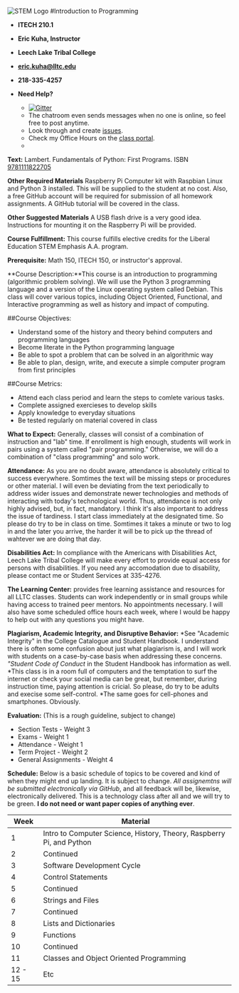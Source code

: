 ![STEM Logo](http://i.imgur.com/0SmUgXq.jpg)
#Introduction to Programming
* **ITECH 210.1**
* **Eric Kuha, Instructor**
* **Leech Lake Tribal College**
* **[eric.kuha@lltc.edu](mailto:eric.kuha@lltc.edu)**
* **218-335-4257**

* **Need Help?**
  * [![Gitter](https://img.shields.io/gitter/room/nwjs/nw.js.svg)](https://gitter.im/LLTC-ITECH-210-S2016?utm_source=share-link&utm_medium=link&utm_campaign=share-link)
   * The chatroom even sends messages when no one is online, so feel free to post anytime.
  * Look through and create [issues](https://github.com/LLTC-ITECH-210-S2016/Syllabus/issues).
  * Check my Office Hours on the [class portal](http://my.lltc.edu/ICS/Academics/ITECH/ITECH210/2015_SP-ITECH210-1/).
  * 

**Text:** Lambert. Fundamentals of Python: First Programs. ISBN [9781111822705](https://www.google.com/search?q=9781111822705&oq=9781111822705&aqs=chrome..69i57j69i60l3.175j0j7&sourceid=chrome&es_sm=122&ie=UTF-8)

**Other Required Materials** Raspberry Pi Computer kit with Raspbian Linux and Python 3 installed.  This will be supplied to the student at no cost. Also, a free GitHub account will be required for submission of all homework assignments.  A GitHub tutorial will be covered in the class.

**Other Suggested Materials** A USB flash drive is a very good idea.  Instructions for mounting it on the Raspberry Pi will be provided.

**Course Fulfillment:** This course fulfills elective credits for the Liberal Education STEM Emphasis A.A. program.

**Prerequisite:** Math 150, ITECH 150, or instructor's approval.

**Course Description:**This course is an introduction to programming (algorithmic problem solving). We will use the Python 3 programming language and a version of the Linux operating system called Debian.  This class will cover various topics, including Object Oriented, Functional, and Interactive programming as well as history and impact of computing.

##Course Objectives:
* Understand some of the history and theory behind computers and programming languages
* Become literate in the Python programming language
* Be able to spot a problem that can be solved in an algorithmic way
* Be able to plan, design, write, and execute a simple computer program from first principles

##Course Metrics:
* Attend each class period and learn the steps to comlete various tasks.
* Complete assigned exercieses to develop skills
* Apply knowledge to everyday situations
* Be tested regularly on material covered in class

**What to Expect:** Generally, classes will consist of a combination of instruction and "lab" time. If enrollment is high enough, students will work in pairs using a system called "pair programming." Otherwise, we will do a combination of "class programming" and solo work.

**Attendance:** As you are no doubt aware, attendance is absolutely critical to success everywhere. Somtimes the text will be missing steps or procedures or other material. I will even be deviating from the text periodically to address wider issues and demonstrate newer technologies and methods of interacting with today's technological world. Thus, attendance is not only highly advised, but, in fact, mandatory. I think it's also important to address the issue of tardiness. I start class immediately at the designated time. So please do try to be in class on time. Somtimes it takes a minute or two to log in and the later you arrive, the harder it will be to pick up the thread of wahtever we are doing that day.

**Disabilities Act:** In compliance with the Americans with Disabilities Act, Leech Lake Tribal College will make every effort to provide equal access for persons with disabilities. If you need any accomodation due to disability, please contact me or Student Services at 335-4276.

**The Learning Center:** provides free learning assistance and resources for all LLTC classes. Students can work independently or in small groups while having access to trained peer mentors. No appointments necessary. I will also have some scheduled office hours each week, where I would be happy to help out with any questions you might have.

**Plagiarism, Academic Integrity, and Disruptive Behavior:**
*See "Academic Integrity" in the College Catalogue and Student Handbook. I understand there is often some confusion about just what plagiarism is, and I will work with students on a case-by-case basis when addressing these concerns.
*"Student Code of Conduct* in the Student Handbook has information as well.
*This class is in a room full of computers and the temptation to surf the internet or check your social media can be great, but remember, during instruction time, paying attention is cricial.  So please, do try to be adults and execise some self-control.
*The same goes for cell-phones and smartphones. Obviously.

**Evaluation:** (This is a rough guideline, subject to change)
* Section Tests - Weight 3
* Exams - Weight 1
* Attendance - Weight 1
* Term Project - Weight 2
* General Assignments - Weight 4

**Schedule:** Below is a basic schedule of topics to be covered and kind of when they might end up landing. It is subject to change. *All assignemtns will be submitted electronically via GitHub*, and all feedback will be, likewise, electronically delivered. This is a technology class after all and we will try to be green. **I do not need or want paper copies of anything ever**.

| Week     | Material  |
| -------- | --------- |
| 1        | Intro to Computer Science, History, Theory, Raspberry Pi, and Python |
| 2        | Continued |
| 3        | Software Development Cycle |
| 4        | Control Statements |
| 5        | Continued |
| 6        | Strings and Files |
| 7        | Continued |
| 8        | Lists and Dictionaries |
| 9        | Functions |
| 10       | Continued |
| 11       | Classes and Object Oriented Programming |
| 12 - 15  | Etc |
